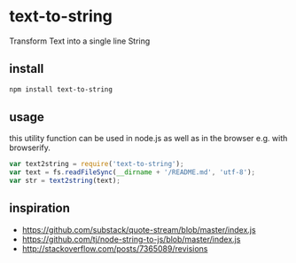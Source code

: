 # text-to-string
Transform Text into a single line String

## install

```bash
npm install text-to-string
```

## usage

this utility function can be used in node.js as well as in the browser e.g. with browserify.

```javascript
var text2string = require('text-to-string');
var text = fs.readFileSync(__dirname + '/README.md', 'utf-8');
var str = text2string(text);

```

## inspiration
 - https://github.com/substack/quote-stream/blob/master/index.js
 - https://github.com/tj/node-string-to-js/blob/master/index.js
 - http://stackoverflow.com/posts/7365089/revisions